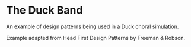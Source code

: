 # The Duck Band
An example of design patterns being used in a Duck choral simulation.

Example adapted from Head First Design Patterns by Freeman & Robson.